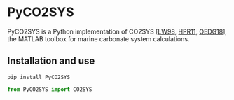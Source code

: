 # PyCO2SYS

PyCO2SYS is a Python implementation of CO2SYS [[LW98](refs/#LW98), [HPR11](refs/#HPR11), [OEDG18](refs/#OEDG18)], the MATLAB toolbox for marine carbonate system calculations.

## Installation and use

    pip install PyCO2SYS

```python
from PyCO2SYS import CO2SYS
```
